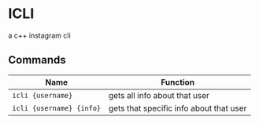 # ICLI
 a c++ instagram cli

## Commands
|  Name                                 | Function |
| ------------------------------------- | -------- |
| `icli {username}`                     | gets all info about that user   |
| `icli {username} {info}`              | gets that specific info about that user   |